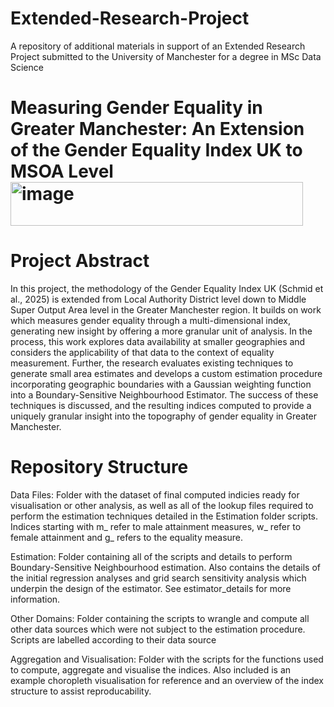 # Extended-Research-Project
A repository of additional materials in support of an Extended Research Project submitted to the University of Manchester for a degree in MSc Data Science

# Measuring Gender Equality in Greater Manchester: An Extension of the Gender Equality Index UK to MSOA Level<img width="468" height="70" alt="image" src="https://github.com/user-attachments/assets/443a2975-b120-41b2-9465-48fd355b3cc8" />

# Project Abstract
In this project, the methodology of the Gender Equality Index UK (Schmid et al., 2025) is extended from Local Authority District level down to Middle Super Output Area level in the Greater Manchester region. It builds on work which measures gender equality through a multi-dimensional index, generating new insight by offering a more granular unit of analysis. In the process, this work explores data availability at smaller geographies and considers the applicability of that data to the context of equality measurement. Further, the research evaluates existing techniques to generate small area estimates and develops a custom estimation procedure incorporating geographic boundaries with a Gaussian weighting function into a Boundary-Sensitive Neighbourhood Estimator. The success of these techniques is discussed, and the resulting indices computed to provide a uniquely granular insight into the topography of gender equality in Greater Manchester.


# Repository Structure
Data Files:
Folder with the dataset of final computed indicies ready for visualisation or other analysis, as well as all of the lookup files required to perform the estimation techniques detailed in the Estimation folder scripts. Indices starting with m_ refer to male attainment measures, w_ refer to female attainment and g_ refers to the equality measure.

Estimation:
Folder containing all of the scripts and details to perform Boundary-Sensitive Neighbourhood estimation. Also contains the details of the initial regression analyses and grid search sensitivity analysis which underpin the design of the estimator. See estimator_details for more information.

Other Domains:
Folder containing the scripts to wrangle and compute all other data sources which were not subject to the estimation procedure. Scripts are labelled according to their data source

Aggregation and Visualisation:
Folder with the scripts for the functions used to compute, aggregate and visualise the indices. Also included is an example choropleth visualisation for reference and an overview of the index structure to assist reproducability.
